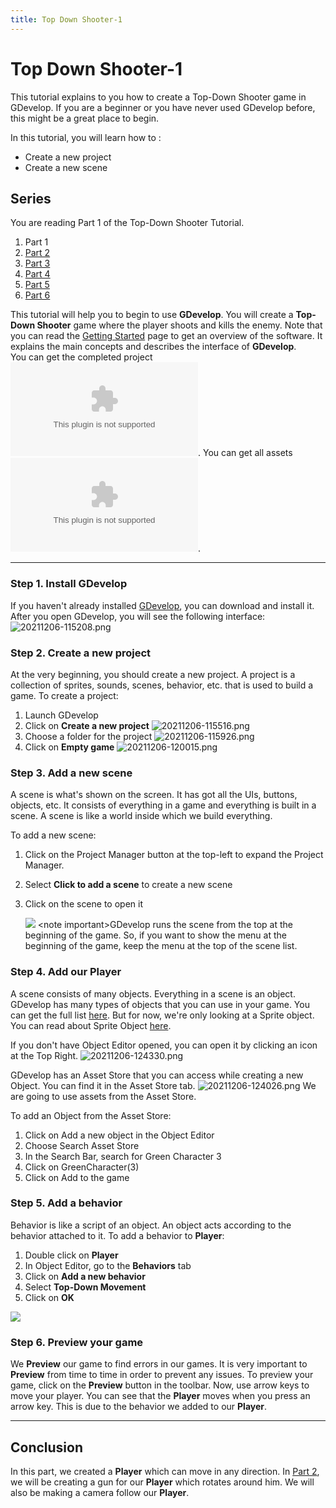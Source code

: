 ```yaml
---
title: Top Down Shooter-1
---
```

# Top Down Shooter-1

This tutorial explains to you how to create a Top-Down Shooter game in GDevelop. If you are a beginner or you have never used GDevelop before, this might be a great place to begin.

In this tutorial, you will learn how to :

- Create a new project
- Create a new scene

## Series

You are reading Part 1 of the Top-Down Shooter Tutorial.

1.   Part 1
2.   [Part 2](/gdevelop5/tutorials/topdown-shooter/topdown-shooterPart2)
3.   [Part 3](/gdevelop5/tutorials/topdown-shooter/topdown-shooterPart3)
4.   [Part 4](/gdevelop5/tutorials/topdown-shooter/topdown-shooterPart4)
5.  [Part 5](/gdevelop5/tutorials/topdown-shooter/topdown-shooterPart5)
6.  [Part 6](/gdevelop5/tutorials/topdown-shooter/topdown-shooterPart6)

This tutorial will help you to begin to use **GDevelop**. You will create a **Top-Down Shooter** game where the player shoots and kills the enemy. Note that you can read the [Getting Started](/gdevelop5/getting_started/) page to get an overview of the software. It explains the main concepts and describes the interface of **GDevelop**.  
You can get the completed project ![here](/gdevelop5/tutorials/topdownexample.zip). You can get all assets ![here](/gdevelop5/tutorials/assets.zip).

---

### Step 1. Install GDevelop

If you haven't already installed [GDevelop](https://gdevelop-app.com), you can download and install it. After you open GDevelop, you will see the following interface: ![20211206-115208.png](/gdevelop5/tutorials/topdown-shooter/pasted/20211206-115208.png)

### Step 2. Create a new project

At the very beginning, you should create a new project. A project is a collection of sprites, sounds, scenes, behavior, etc. that is used to build a game. To create a project:

1.  Launch GDevelop
2.  Click on **Create a new project** ![20211206-115516.png](/gdevelop5/tutorials/topdown-shooter/pasted/20211206-115516.png)
3.  Choose a folder for the project ![20211206-115926.png](/gdevelop5/tutorials/topdown-shooter/pasted/20211206-115926.png)
4.  Click on **Empty game** ![20211206-120015.png](/gdevelop5/tutorials/topdown-shooter/pasted/20211206-120015.png)

### Step 3. Add a new scene

A scene is what's shown on the screen. It has got all the UIs, buttons, objects, etc. It consists of everything in a game and everything is built in a scene. A scene is like a world inside which we build everything.

To add a new scene:

1.  Click on the Project Manager button at the top-left to expand the Project Manager.
2.  Select **Click to add a scene** to create a new scene
3.  Click on the scene to open it

    ![](/gdevelop5/tutorials/animation4.gif) \<note important\>GDevelop runs the scene from the top at the beginning of the game. So, if you want to show the menu at the beginning of the game, keep the menu at the top of the scene list.

### Step 4. Add our Player

A scene consists of many objects. Everything in a scene is an object. GDevelop has many types of objects that you can use in your game. You can get the full list [here](https://wiki.gdevelop.io/gdevelop5/objects#objects). But for now, we're only looking at a Sprite object. You can read about Sprite Object [here](https://wiki.gdevelop.io/gdevelop5/all-features/sprite/reference#sprite).

If you don't have Object Editor opened, you can open it by clicking an icon at the Top Right. ![20211206-124330.png](/gdevelop5/tutorials/topdown-shooter/pasted/20211206-124330.png)

GDevelop has an Asset Store that you can access while creating a new Object. You can find it in the Asset Store tab. ![20211206-124026.png](/gdevelop5/tutorials/topdown-shooter/pasted/20211206-124026.png) We are going to use assets from the Asset Store.

To add an Object from the Asset Store:

1.  Click on Add a new object in the Object Editor
2.  Choose Search Asset Store
3.  In the Search Bar, search for Green Character 3
4.  Click on GreenCharacter(3)
5.  Click on Add to the game

### Step 5. Add a behavior

Behavior is like a script of an object. An object acts according to the behavior attached to it. To add a behavior to **Player**:

1.  Double click on **Player**
2.  In Object Editor, go to the **Behaviors** tab
3.  Click on **Add a new behavior**
4.  Select **Top-Down Movement**
5.  Click on **OK**

![](/gdevelop5/tutorials/menu.png)

### Step 6. Preview your game

We **Preview** our game to find errors in our games. It is very important to **Preview** from time to time in order to prevent any issues. To preview your game, click on the **Preview** button in the toolbar. Now, use arrow keys to move your player. You can see that the **Player** moves when you press an arrow key. This is due to the behavior we added to our **Player**.

---

## Conclusion

In this part, we created a **Player** which can move in any direction. In [Part 2](/gdevelop5/tutorials/topdown-shooter/topdown-shooterPart2), we will be creating a gun for our **Player** which rotates around him. We will also be making a camera follow our **Player**.
